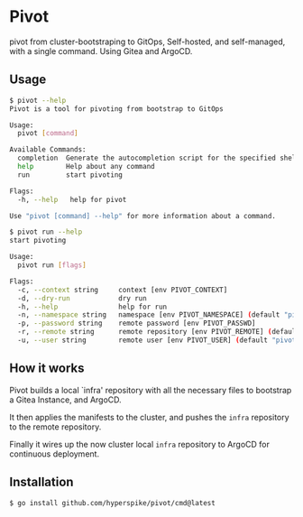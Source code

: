 # Pivot

pivot from cluster-bootstraping to GitOps, Self-hosted, and self-managed, with a single command. Using Gitea and ArgoCD.

## Usage

```bash
$ pivot --help
Pivot is a tool for pivoting from bootstrap to GitOps

Usage:
  pivot [command]

Available Commands:
  completion  Generate the autocompletion script for the specified shell
  help        Help about any command
  run         start pivoting

Flags:
  -h, --help   help for pivot

Use "pivot [command] --help" for more information about a command.
```

```bash
$ pivot run --help
start pivoting

Usage:
  pivot run [flags]

Flags:
  -c, --context string     context [env PIVOT_CONTEXT]
  -d, --dry-run            dry run
  -h, --help               help for run
  -n, --namespace string   namespace [env PIVOT_NAMESPACE] (default "pivot")
  -p, --password string    remote password [env PIVOT_PASSWD]
  -r, --remote string      remote repository [env PIVOT_REMOTE] (default "git.local.net")
  -u, --user string        remote user [env PIVOT_USER] (default "pivot")

```

## How it works

Pivot builds a local `infra' repository with all the necessary files to bootstrap a Gitea Instance, and ArgoCD.

It then applies the manifests to the cluster, and pushes the `infra` repository to the remote repository.

Finally it wires up the now cluster local `infra` repository to ArgoCD for continuous deployment.

## Installation

```bash
$ go install github.com/hyperspike/pivot/cmd@latest
```
